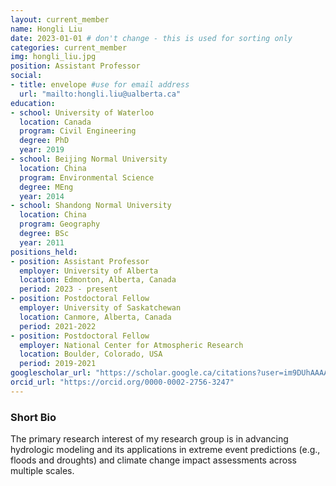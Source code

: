 ```yaml
---
layout: current_member
name: Hongli Liu
date: 2023-01-01 # don't change - this is used for sorting only
categories: current_member
img: hongli_liu.jpg
position: Assistant Professor
social:
- title: envelope #use for email address
  url: "mailto:hongli.liu@ualberta.ca"
education:
- school: University of Waterloo
  location: Canada
  program: Civil Engineering
  degree: PhD
  year: 2019
- school: Beijing Normal University
  location: China
  program: Environmental Science
  degree: MEng
  year: 2014
- school: Shandong Normal University
  location: China
  program: Geography
  degree: BSc
  year: 2011
positions_held:
- position: Assistant Professor
  employer: University of Alberta
  location: Edmonton, Alberta, Canada
  period: 2023 - present
- position: Postdoctoral Fellow
  employer: University of Saskatchewan
  location: Canmore, Alberta, Canada
  period: 2021-2022
- position: Postdoctoral Fellow
  employer: National Center for Atmospheric Research
  location: Boulder, Colorado, USA
  period: 2019-2021
googlescholar_url: "https://scholar.google.ca/citations?user=im9DUhAAAAAJ&hl=en&authuser=1"
orcid_url: "https://orcid.org/0000-0002-2756-3247"
---
```


### Short Bio
The primary research interest of my research group is in advancing hydrologic modeling and its applications in extreme event predictions (e.g., floods and droughts) and climate change impact assessments across multiple scales.  
